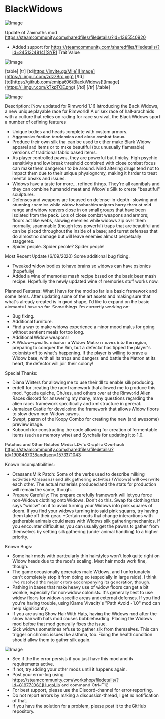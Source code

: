 # BlackWidows

![Image](https://i.imgur.com/WAEzk68.png)

Update of Zamnaths mod
https://steamcommunity.com/sharedfiles/filedetails/?id=1365540920

- Added support for https://steamcommunity.com/sharedfiles/filedetails/?id=2451324814][SYR] Trait Value

![Image](https://i.imgur.com/7Gzt3Rg.png)


[table]
	[tr]
		[td]https://invite.gg/Mlie]![Image](https://i.imgur.com/zdzzBrc.png)
[/td]
		[td]https://github.com/emipa606/BlackWidows]![Image](https://i.imgur.com/kTkpTOE.png)
[/td]
	[/tr]
[/table]
	
![Image](https://i.imgur.com/NOW7jU1.png)


Description:
[Now updated for Rimworld 1.1!]
Introducing the Black Widows, a new unique playable race for Rimworld! A unisex race of half-arachnids with a culture that relies on raiding for race survival, the Black Widows sport a number of defining features: 
* Unique bodies and heads complete with custom armors.
* Aggressive faction tendencies and close combat focus.
* Produce their own silk that can be used to either make Black Widow apparel and items or to make beautiful (but unusually flammable) versions of traditional fabric based items.
* As player controlled pawns, they are powerful but finicky. High psychic sensitivity and low break threshold combined with close combat focus can make them dangerous to be around. Mind altering drugs tend not to impact them due to their unique physiognomy, making it harder to treat mental breaks and issues.
* Widows have a taste for more... refined things. They&apos;re all cannibals and they can combine humanoid meat and Widow&apos;s Silk to create &quot;beautiful&quot; sculptures.
* Defenses and weapons are focused on defense-in-depth--slowing and stunning enemies while widow hashashim snipers harry them at mid-range and widow reavers close in on small groups that have been isolated from the pack. Lots of close combat weapons and armors; floors act like webs, slowing enemies while widows zip over them normally; spammable (though less powerful) traps that are beautiful and can be placed throughout the inside of a base; and turret defenses that do almost no damage but will leave enemies almost perpetually staggered.
* Spider people. Spider people? Spider people!

Most Recent Update (6/09/2020)
Some additional bug fixing.
* Tweaked widow bodies to have brains so widows can have psionics (hopefully)
* Added a wine of memories mash recipe based on the basic beer mash recipe. Hopefully the newly updated wine of memories stuff works now.

Planned Features:
What I have for the mod so far is a basic framework and some items. After updating some of the art assets and making sure that what&apos;s already created is in good shape, I&apos;d like to expand on the basic elements I have so far. Some things I&apos;m currently working on:
* Bug fixing.
* Additional furniture.
* Find a way to make widows experience a minor mood malus for going without sentient meals for too long.
* Additional Widow weapons!
* A Widow-specific mission: a Widow Matron moves into the region, preparing to conquer the Rim, but a defector has tipped the player&apos;s colonists off to what&apos;s happening. If the player is willing to brave a Widow base, with all its traps and dangers, and battle the Matron at its heart, the defector will join their colony!


Special Thanks:
* Diana Winters for allowing me to use their dll to enable silk producing.
* erdelf for creating the race framework that allowed me to produce this mod.
*gouda quiche, ChJees, and others over at the Rimworld Alien Races discord for answering my many, many questions regarding the alien races framework specifically and xml structure in general.
* Jamaican Castle for developing the framework that allows Widow floors to slow down non-Widow pawns.
* Swept, patron of the Koopy Combo for creating the new (and awesome) preview image.
* Kubouch for constructing the code allowing for creation of fermentable items (such as memory wine) and Syrchalis for updating it to 1.0. 

Patches and Other Related Mods: 
LDv&apos;s Graphic Overhaul: https://steamcommunity.com/sharedfiles/filedetails/?id=1908487028andtscn=1573371043

Known Incompatibilities:
* Orassans Milk Patch: Some of the verbs used to describe milking activities (Orassans) and silk gathering activities (Widows) will overwrite each other. The actual materials produced and the stats for production will remain the same, though.
* Prepare Carefully: The prepare carefully framework will let you force non-Widows clothing onto Widows. Don&apos;t do this. Swap for clothing that says &quot;widow&quot; on it to avoid turning your Widows into pink squares of doom. If you find your widows turning into said pink squares, try having them take off their gear.
*Certain mods that change interactions with gatherable animals could mess with Widows silk gathering mechanics. If you encounter difficulties, you can usually get the pawns to gather from themselves by setting silk gathering (under animal handling) to a higher priority.


Known Bugs:
* Some hair mods with particularly thin hairstyles won&apos;t look quite right on Widow heads due to the race&apos;s scaling. Most hair mods work fine, though.
* The game occasionally generates male Widows, and I unfortunately can&apos;t completely stop it from doing so (especially in large raids). I think I&apos;ve resolved the major errors accompanying its generation, though. 
* Pathing in bases that make heavy use of widow floors can get a bit wonkie, especially for non-widow colonists. It&apos;s generally best to use widow floors for widow-specific areas and external defenses. If you find you&apos;re having trouble, using Kiame Vivacity&apos;s &quot;Path Avoid - 1.0&quot; mod can help significantly.
* If you are using Show Hair With Hats, having the Widows mod after the show hair with hats mod causes bobbleheading. Placing the Widows mod before that mod generally fixes the issue.
* Sick widows sometimes refuse to gather silk from themselves. This can trigger on chronic issues like asthma, too. Fixing the health condition should allow them to gather silk again.


![Image](https://i.imgur.com/Rs6T6cr.png)



-  See if the the error persists if you just have this mod and its requirements active.
-  If not, try adding your other mods until it happens again.
-  Post your error-log using https://steamcommunity.com/workshop/filedetails/?id=818773962]HugsLib and command Ctrl+F12
-  For best support, please use the Discord-channel for error-reporting.
-  Do not report errors by making a discussion-thread, I get no notification of that.
-  If you have the solution for a problem, please post it to the GitHub repository.




